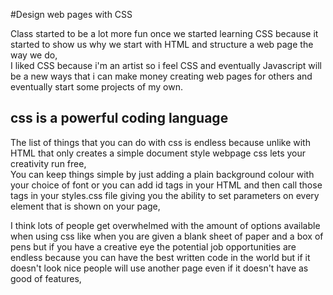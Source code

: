 #Design web pages with CSS

Class started to be a lot more fun once we started learning CSS because it started to show us why we start with HTML and structure a web page the way we do,  
I liked CSS because i'm an artist so i feel CSS and eventually Javascript will be a new ways that i can make money creating web pages for others and eventually start some projects of my own.

## css is a powerful coding language

The list of things that you can do with css is endless because unlike with HTML that only creates a simple document style webpage css lets your creativity run free,  
You can keep things simple by just adding a plain background colour with your choice of font or you can add id tags in your HTML and then call those tags in your styles.css file giving you the ability to set parameters on every element that is shown on your page,

I think lots of people get overwhelmed with the amount of options available when using css like when you are given a blank sheet of paper and a box of pens but if you have a creative eye the   potential job opportunities are endless because you can have the best written code in the world but if it doesn't look nice people will use another page even if it doesn't have as good of features,